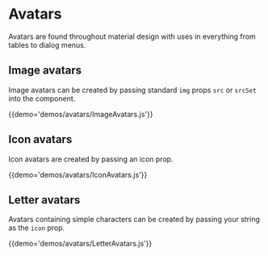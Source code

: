 # Avatars

Avatars are found throughout material design with uses in everything from tables to dialog menus.

## Image avatars

Image avatars can be created by passing standard `img` props `src` or `srcSet` into the component.

{{demo='demos/avatars/ImageAvatars.js'}}

## Icon avatars

Icon avatars are created by passing an icon prop.

{{demo='demos/avatars/IconAvatars.js'}}

## Letter avatars

Avatars containing simple characters can be created by passing your string as the `icon` prop.

{{demo='demos/avatars/LetterAvatars.js'}}
